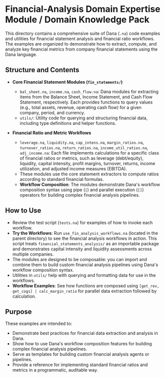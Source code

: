 # Financial-Analysis Domain Expertise Module / Domain Knowledge Pack

This directory contains a comprehensive suite of Dana (`.na`) code examples and utilities for financial statement analysis and financial ratio workflows. The examples are organized to demonstrate how to extract, compute, and analyze key financial metrics from company financial statements using the Dana language.

## Structure and Contents

- **Core Financial Statement Modules (`fin_statements/`)**
  - `bal_sheet.na`, `income.na`, `cash_flow.na`:
    Dana modules for extracting items from the Balance Sheet, Income Statement, and Cash Flow Statement, respectively.
    Each provides functions to query values (e.g., total assets, revenue, operating cash flow) for a given company, period, and currency.
  - `utils/`:
    Utility code for querying and structuring financial data, including type definitions and helper functions.

- **Financial Ratio and Metric Workflows**
  - `leverage.na`, `liquidity.na`, `cap_intens.na`, `margin_ratios.na`, `turnover_ratios.na`, `return_ratios.na`, `income_util_ratios.na`, `adj_income.na`:
    Each file implements calculations for a specific class of financial ratios or metrics, such as leverage (debt/equity), liquidity, capital intensity, profit margins, turnover, returns, income utilization, and adjusted income measures (EBITDA).
  - These modules use the core statement extractors to compute ratios according to standard financial formulas.
  - **Workflow Composition**: The modules demonstrate Dana's workflow composition syntax using pipe (`|`) and parallel execution (`[]`) operators for building complex financial analysis pipelines.

## How to Use

- Review the test script (`tests.na`) for examples of how to invoke each workflow.
- **Try the Workflows**: Run `use_fin_analysis_workflows.na` (located in the parent directory) to see the financial analysis workflows in action. This script treats `financial_statements_analysis/` as an importable package and demonstrates capital intensity and liquidity assessments across multiple companies.
- The modules are designed to be composable: you can import and combine them to build custom financial analysis pipelines using Dana's workflow composition syntax.
- Utilities in `utils/` help with querying and formatting data for use in the workflows.
- **Workflow Examples**: See how functions are composed using `[get_rev, get_cogs] | calc_margin_ratio` for parallel data extraction followed by calculation.

## Purpose

These examples are intended to:
- Demonstrate best practices for financial data extraction and analysis in Dana.
- Show how to use Dana's workflow composition features for building complex financial analysis pipelines.
- Serve as templates for building custom financial analysis agents or pipelines.
- Provide a reference for implementing standard financial ratios and metrics in a programmatic, auditable way.
